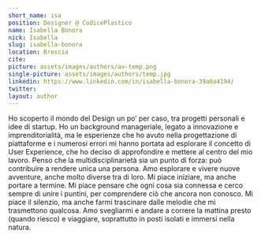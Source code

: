 ```yaml
---
short_name: isa
position: Designer @ CodicePlastico
name: Isabella Bonora
nick: Isabella
slug: isabella-bonora
location: Brescia
cite:
picture: assets/images/authors/av-temp.png
single-picture: assets/images/authors/temp.jpg
linkedin: https://www.linkedin.com/in/isabella-bonora-39a0a4194/
twitter: 
layout: author
---
```


<p>Ho scoperto il mondo del Design un po’ per caso, tra progetti personali e idee di startup. Ho un background manageriale, legato a innovazione e imprenditorialità, ma le esperienze che ho avuto nella progettazione di piattaforme e i numerosi errori mi hanno portata ad esplorare il concetto di User Experience, che ho deciso di approfondire e mettere al centro del mio lavoro. Penso che la multidisciplinarietà sia un punto di forza: può contribuire a rendere unica una persona. Amo esplorare e vivere nuove avventure, anche molto diverse tra di loro. Mi piace iniziare, ma anche portare a termine. Mi piace pensare che ogni cosa sia connessa e cerco sempre di unire i puntini, per comprendere ciò che ancora non conosco. Mi piace il silenzio, ma anche farmi trascinare dalle melodie che mi trasmettono qualcosa. Amo svegliarmi e andare a correre la mattina presto (quando riesco) e viaggiare, soprattutto in posti isolati e immersi nella natura.
</p>
